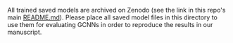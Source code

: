 All trained saved models are archived on Zenodo (see the link in this repo's main [README.md](../README.md)). Please place all saved model files in this directory to use them for evaluating GCNNs in order to reproduce the results in our manuscript.
